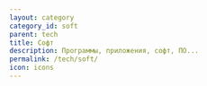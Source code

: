 ```yaml
---
layout: category
category_id: soft
parent: tech
title: Софт
description: Программы, приложения, софт, ПО...
permalink: /tech/soft/
icon: icons
---
```

